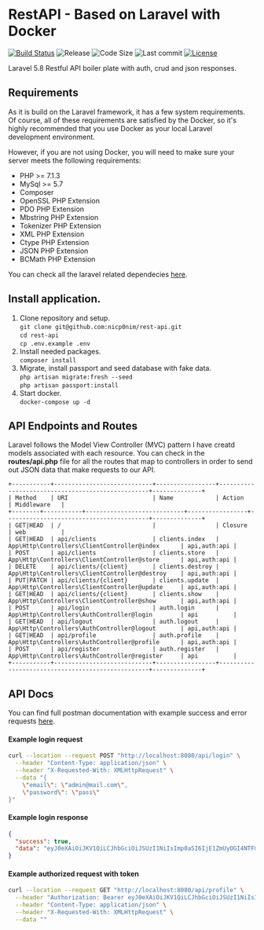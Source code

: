 # RestAPI - Based on Laravel with Docker
[![Build Status](https://travis-ci.com/nicp0nim/rest-api.svg?branch=master)](https://travis-ci.com/nicp0nim/rest-api)
![Release](https://img.shields.io/github/release/nicp0nim/rest-api)
![Code Size](https://img.shields.io/github/languages/code-size/nicp0nim/rest-api)
![Last commit](https://img.shields.io/github/last-commit/nicp0nim/rest-api)
[![License](https://img.shields.io/github/license/nicp0nim/rest-api)](https://github.com/nicp0nim/rest-api/blob/master/LICENSE)

Laravel 5.8 Restful API boiler plate with auth, crud and json responses.

## Requirements

As it is build on the Laravel framework, it has a few system requirements.<br>
Of course, all of these requirements are satisfied by the Docker, so it's highly recommended that you use Docker as
 your local Laravel development environment.
 
However, if you are not using Docker, you will need to make sure your server meets the following requirements:
- PHP >= 7.1.3
- MySql >= 5.7
- Composer
- OpenSSL PHP Extension
- PDO PHP Extension
- Mbstring PHP Extension
- Tokenizer PHP Extension
- XML PHP Extension
- Ctype PHP Extension
- JSON PHP Extension
- BCMath PHP Extension

You can check all the laravel related dependecies [here](https://laravel.com/docs/5.7/installation#server-requirements).

## Install application.

1. Clone repository and setup.<br>
`git clone git@github.com:nicp0nim/rest-api.git`<br>
`cd rest-api`<br>
`cp .env.example .env`<br>
2. Install needed packages.<br>
`composer install`<br>
3. Migrate, install passport and seed database with fake data.<br>
`php artisan migrate:fresh --seed`<br>
`php artisan passport:install`<br>
4. Start docker.<br>
`docker-compose up -d`

## API Endpoints and Routes
Laravel follows the Model View Controller (MVC) pattern I have creatd models associated with each resource. You can check in the **routes/api.php** file for all the routes that map to controllers in order to send out JSON data that make requests to our API.

```
+-----------+----------------------------+-----------------+--------------------------------------------------+--------------+
| Method    | URI                        | Name            | Action                                           | Middleware   |
+--------+-----------+----------------------------+-----------------+-----------------------------------------+--------------+
| GET|HEAD  | /                          |                 | Closure                                          | web          |
| GET|HEAD  | api/clients                | clients.index   | App\Http\Controllers\ClientController@index      | api,auth:api |
| POST      | api/clients                | clients.store   | App\Http\Controllers\ClientController@store      | api,auth:api |
| DELETE    | api/clients/{client}       | clients.destroy | App\Http\Controllers\ClientController@destroy    | api,auth:api |
| PUT|PATCH | api/clients/{client}       | clients.update  | App\Http\Controllers\ClientController@update     | api,auth:api |
| GET|HEAD  | api/clients/{client}       | clients.show    | App\Http\Controllers\ClientController@show       | api,auth:api |
| POST      | api/login                  | auth.login      | App\Http\Controllers\AuthController@login        | api          |
| GET|HEAD  | api/logout                 | auth.logout     | App\Http\Controllers\AuthController@logout       | api,auth:api |
| GET|HEAD  | api/profile                | auth.profile    | App\Http\Controllers\AuthController@profile      | api,auth:api |
| POST      | api/register               | auth.register   | App\Http\Controllers\AuthController@register     | api          |
+-----------+----------------------------+-----------------+--------------------------------------------------+--------------+
```

## API Docs

You can find full postman documentation with example success and error requests [here](https://documenter.getpostman.com/view/1946566/S11BzNAn?version=latest).

#### Example login request

```bash
curl --location --request POST "http://localhost:8080/api/login" \
  --header "Content-Type: application/json" \
  --header "X-Requested-With: XMLHttpRequest" \
  --data "{
	\"email\": \"admin@mail.com\",
	\"password\": \"pass\"
}"
```

#### Example login response

```json
{
  "success": true,
  "data": "eyJ0eXAiOiJKV1QiLCJhbGciOiJSUzI1NiIsImp0aSI6IjE1ZmUyOGI4NTFmM2I1Mjc0MGVkNjFlYzM4ZDgyZmQ2M2ZhYmY1NDM5NjI0ZDZlZDViODAwZDFkMDU2MjBiNjdlYzE3MDNjYzU3MzYwNTcxIn0.eyJhdWQiOiIxIiwianRpIjoiMTVmZTI4Yjg1MWYzYjUyNzQwZWQ2MWVjMzhkODJmZDYzZmFiZjU0Mzk2MjRkNmVkNWI4MDBkMWQwNTYyMGI2N2VjMTcwM2NjNTczNjA1NzEiLCJpYXQiOjE1NjYyNjI5NzEsIm5iZiI6MTU2NjI2Mjk3MSwiZXhwIjoxNTk3ODg1MzcxLCJzdWIiOiIxIiwic2NvcGVzIjpbXX0.aUBUPQDpiHLYR7-ZQHttYPe59ubTBxGgOs8WktDxqv5nlG4WqMIOtfARpdt56NTkD9SrEH1Xo9MaCCLswif25y3xNObHl5MM_X7j1nXE59kHmQt0waqIHq1yCLzVuBtbGkuflZQY4QfM59SKDikGmPNvH98uZjz2wxuah7FF8c5oADxjcBVAuZKfJaewwPSh49qck0dgB-IOpiJ38ihaYiMZCh1DTZJwbot2Pzfs54q9QY2S5_CzBv5z56z4-eb4ylkIn7PtaxcjzZnCWK8f8nxYFQHuKd6awyv6bHK6c3MzFjcXQ1Zl9oUUHvrRV-9qIzv6Ot73amVKitDafOXmaC6_oG-bURcl8wVOMVi9GSkrc2j6ZjljDs2w83YhNtglT9Fy10CoDMUBh6HwaLejjwv91dTRhUQ91CoCRtoFCIp7Pq2OG5bM3cNDCUjsn72gCEG_u4WJ_aK8zIx7tmhmfU-nvtctEFoMSSJJ1NYeE0W53jahFeTVVSEd7yJEgk53mlSNgKUw3Q2XfonV6bW-iD2BPd_XCGobh9uIPt5PQdoGZUDP75-njkPIYqUELvSR1n3pUJwLx4smBK-rgzk8TR7LShG2P5gH1AP6qAtrs0ufwHH_3-JL5U5tlGAt7_t3x23opnX-I63KFwD5OhJl_39ran3B91xUwD8y2m-6VQ0"
}
```

#### Example authorized request with token

```bash
curl --location --request GET "http://localhost:8080/api/profile" \
  --header "Authorization: Bearer eyJ0eXAiOiJKV1QiLCJhbGciOiJSUzI1NiIsImp0aSI6IjM1ZjQ5NTU1N2QzYmEyNjM5OTQzYmQzY2JlMTU1MTI0NmIyZmJiMzc4NGY2ZTJmNTgwOGZlM2Y3YjNiMGM0ZjlkZTM2MzY2ZGNkZTFhOWJjIn0.eyJhdWQiOiIxIiwianRpIjoiMzVmNDk1NTU3ZDNiYTI2Mzk5NDNiZDNjYmUxNTUxMjQ2YjJmYmIzNzg0ZjZlMmY1ODA4ZmUzZjdiM2IwYzRmOWRlMzYzNjZkY2RlMWE5YmMiLCJpYXQiOjE1NjYyNjQ2NjksIm5iZiI6MTU2NjI2NDY2OSwiZXhwIjoxNTk3ODg3MDY5LCJzdWIiOiIyIiwic2NvcGVzIjpbXX0.Xf7HGFczhfbXNMtycA3k9O-0FYYkH4Oj-LLJQm4P5br5DwJOf0ScQ0Gb5wKA2k6T1QuYNy6D4h_wGzCUICuvmFHyQ0pTlkUL_2RjefjHy1mIuTPCUkgxFVjAn0qUIBgakrb_I2OXGgRZlO_00eyYRiSaMBtcuEkRljVpJG8EL8JDdTFFEqgoSXrGDfQqubBEW0_IjDw33NXrFVtK-aJQdkTpGNUwr0aSVMT_GcX7u7vJjvCa3Jc50unGXZI6VDpwxsvndAyuuvu8AbRhmN7TNJhCNynT55m4X0ZY9xLH_WAEoT7uI5ei5DdBAfH1_Ux0nJxHLFGaXI15N_OAw8noVgPSPps8Bbn9fsWu7ZqGvj-2gUupVrWS1FVk5qBYzKnV4Osdsl0pRjVfY9yghIRTCGonxCU_A2Fl-i8OUVPUl6iqGxiko2KBo8qqLWQbT3IkUXyB578DAIqgqfZ9gr122B0J5ukyIYtLLHKo0HqYc9NjB2K11ntfB6SPXJBEY6Xrts8xm_0uT1fJ2pIXuvICtC-cUBDioUZ842ijeOJm4h_vESzsqJXQ4Xp32PCvcjHxO9X9EJe5JnDdHD5nlVDeEl4ZtpBZ4zZeef3yXsdMPxwGGiTrwNMZyLHnzWdiNAhZfo13Pk4z9XswDK8omIdtKuEPAIQXT2Z9Gu4keVaI0fQ" \
  --header "Content-Type: application/json" \
  --header "X-Requested-With: XMLHttpRequest" \
  --data ""
```
